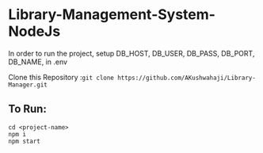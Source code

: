 ﻿# Library-Management-System-NodeJs

In order to run the project, setup 
DB_HOST,
DB_USER,
DB_PASS,
DB_PORT,
DB_NAME,
in .env

Clone this Repository :`git clone https://github.com/AKushwahaji/Library-Manager.git`

## To Run: 
```
cd <project-name>
npm i
npm start
